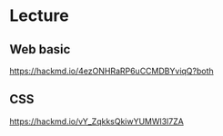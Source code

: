 # Lecture
## Web basic
https://hackmd.io/4ezONHRaRP6uCCMDBYviqQ?both

## CSS
https://hackmd.io/vY_ZqkksQkiwYUMWl3l7ZA
